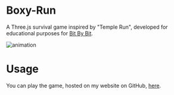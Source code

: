 # Boxy-Run

A Three.js survival game inspired by "Temple Run", developed for educational purposes for [Bit By Bit](http://littlebitbybit.org/).

![animation](https://thumbs.gfycat.com/CarefulCharmingBug-size_restricted.gif)

# Usage

You can play the game, hosted on my website on GitHub, [here](https://wanfungchui.github.io/Boxy-Run/).
